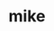 ---
category: 4-letters
denotation: null
name: mike
reference_link: https://www.etymonline.com/word/mike
root_language: null
root_name: null
title: mike
type: free
word_sums:
- respelling: mike
  sum: 'Mike + '
---